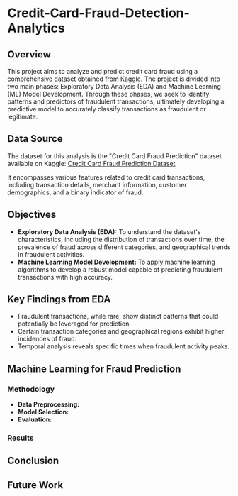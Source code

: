 # Credit-Card-Fraud-Detection-Analytics

## Overview
This project aims to analyze and predict credit card fraud using a comprehensive dataset obtained from Kaggle. The project is divided into two main phases: Exploratory Data Analysis (EDA) and Machine Learning (ML) Model Development. Through these phases, we seek to identify patterns and predictors of fraudulent transactions, ultimately developing a predictive model to accurately classify transactions as fraudulent or legitimate.

## Data Source
The dataset for this analysis is the "Credit Card Fraud Prediction" dataset available on Kaggle:
[Credit Card Fraud Prediction Dataset](https://www.kaggle.com/datasets/kelvinkelue/credit-card-fraud-prediction/data)

It encompasses various features related to credit card transactions, including transaction details, merchant information, customer demographics, and a binary indicator of fraud.

## Objectives
- **Exploratory Data Analysis (EDA):** To understand the dataset's characteristics, including the distribution of transactions over time, the prevalence of fraud across different categories, and geographical trends in fraudulent activities.
- **Machine Learning Model Development:** To apply machine learning algorithms to develop a robust model capable of predicting fraudulent transactions with high accuracy.

## Key Findings from EDA
- Fraudulent transactions, while rare, show distinct patterns that could potentially be leveraged for prediction.
- Certain transaction categories and geographical regions exhibit higher incidences of fraud.
- Temporal analysis reveals specific times when fraudulent activity peaks.

## Machine Learning for Fraud Prediction

### Methodology
- **Data Preprocessing:**
- **Model Selection:**
- **Evaluation:**

### Results

## Conclusion

## Future Work
